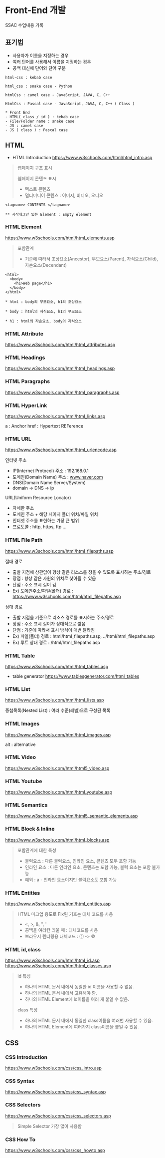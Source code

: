 # Front-End 개발
SSAC 수업내용 기록

## 표기법
- 사용자가 이름을 지정하는 경우
- 여러 단어를 사용해서 이름을 지정하는 경우
- 공백 대신에 단어와 단어 구분
```
html-css : kebab case

html_css : snake case - Python

htmlCss : camel case - JavaScript, JAVA, C, C++

HtmlCss : Pascal case - JavaScript, JAVA, C, C++ ( Class )

* Front End
- HTML( class / id ) : kebab case
- File/Folder name : snake case
- JS : camel case
- JS ( class ) : Pascal case
```

## HTML
* HTML Introduction
 https://www.w3schools.com/html/html_intro.asp

> 웹페이지 구조 표시
> 
> 웹페이지 콘텐츠 표시
>  - 텍스트 콘텐츠
>  - 멀티미디어 콘텐츠 : 이미지, 비디오, 오디오

```
<tagname> CONTENTS </tagname>

** 시작태그만 있는 Element : Empty element
```

### HTML Element
https://www.w3schools.com/html/html_elements.asp

> 포함관계 
> - 기준에 따라서 조상요소(Ancestor), 부모요소(Parent), 자식요소(Child), 자손요소(Decendant)

```
<html>
  <body>
    <h1>Web page</h1>
  </body>
</html>

* html : body의 부모요소, h1의 조상요소

* body : html의 자식요소, h1의 부모요소

* h1 : html의 자손요소, body의 자식요소
```

### HTML Attribute
https://www.w3schools.com/html/html_attributes.asp

### HTML Headings
https://www.w3schools.com/html/html_headings.asp

### HTML Paragraphs
https://www.w3schools.com/html/html_paragraphs.asp

### HTML HyperLink
https://www.w3schools.com/html/html_links.asp

a : Anchor
href : Hypertext REFerence

### HTML URL
https://www.w3schools.com/html/html_urlencode.asp

인터넷 주소
- IP(Internet Protocol) 주소 : 192.168.0.1
- 도메인(Domain Name) 주소 : www.naver.com
- DNS(Domain Name Server/System)
- domain -> DNS -> ip

URL(Uniform Resource Locator)
- 자세한 주소
- 도메인 주소 + 해당 페이지 폴더 위치/파일 위치
- 인터넷 주소를 표현하는 가장 큰 범위
- 프로토콜 : http, https, ftp ...

### HTML File Path
https://www.w3schools.com/html/html_filepaths.asp

절대 경로
- 출발 지점에 상관없이 항상 같은 리소스를 창을 수 있도록 표시하는 주소/경로
- 장점 : 항상 같은 자원의 위치로 찾아올 수 있음
- 단점 : 주소 표시 길이 김
- Ex) 도메인주소/파일(폴더) 경로 : https://www.w3schools.com/html/html_filepaths.asp

상대 경로
- 출발 지점을 기준으로 리소스 경로를 표시하는 주소/경로
- 장점 : 주소 표시 길이가 상대적으로 짧음
- 단점 : 기준에 따라서 표시 방식이 매번 달라짐
- Ex) 파일(폴더) 경로 : html/html_filepaths.asp, ../html/html_filepaths.asp
- Ex) 루트 상대 경로 : /html/html_filepaths.asp

### HTML Table
https://www.w3schools.com/html/html_tables.asp

- table generator
https://www.tablesgenerator.com/html_tables

### HTML List
https://www.w3schools.com/html/html_lists.asp

중첩목록(Nested List) : 여러 수준(레벨)으로 구성된 목록

### HTML Images
https://www.w3schools.com/html/html_images.asp

alt : alternative

### HTML Video
https://www.w3schools.com/html/html5_video.asp

### HTML Youtube
https://www.w3schools.com/html/html_youtube.asp

### HTML Semantics
https://www.w3schools.com/html/html5_semantic_elements.asp

### HTML Block & Inline
https://www.w3schools.com/html/html_blocks.asp

> 포함관계에 대한 특성
> - 블럭요소 : 다른 블럭요소, 인라인 요소, 콘텐츠 모두 포함 가능
> - 인라인 요소 : 다른 인라인 요소, 콘텐츠는 포함 가능, 블럭 요소는 포함 불가능
> - 예외 : a - 인라인 요소이지만 블럭요소도 포함 가능

### HTML Entities
https://www.w3schools.com/html/html_entities.asp

> HTML 마크업 용도로 Fix된 기호는 대체 코드를 사용
> - <, >, &, ", '
> - 공백을 여러칸 띄울 때 : 대체코드를 사용
> - 브라우저 렌더링용 대체코드 : ⓒ -> &copy;

### HTML id,class
https://www.w3schools.com/html/html_id.asp
https://www.w3schools.com/html/html_classes.asp

>id 특성
> - 하나의 HTML 문서 내에서 동일한 id 이름을 사용할 수 없음.
> - 하나의 HTML 문서 내에서 고유해야 함.
> - 하나의 HTML Element에 id이름을 여러 개 붙일 수 없음.
>
>class 특성
> - 하나의 HTML 문서 내에서 동일한 class이름을 여러번 사용할 수 있음.
> - 하나의 HTML Element에 여러가지 class이름을 붙일 수 있음.

## CSS

### CSS Introduction
https://www.w3schools.com/css/css_intro.asp

### CSS Syntax
https://www.w3schools.com/css/css_syntax.asp

### CSS Selectors
https://www.w3schools.com/css/css_selectors.asp

> Simple Selector 가장 많이 사용함

### CSS How To
https://www.w3schools.com/css/css_howto.asp

